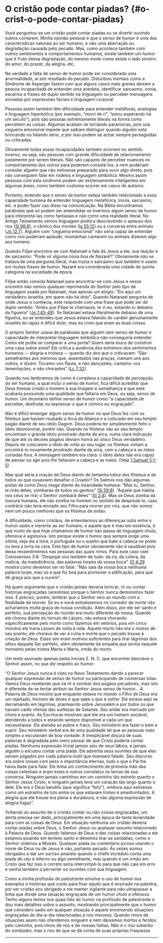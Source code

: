 # O cristão pode contar piadas? {#o-crist-o-pode-contar-piadas}

Você perguntou se um cristão pode contar piadas ou se divertir ouvindo outros contarem. Minha opinião pessoal é que o senso de humor é uma das características naturais ao ser humano, e não uma aberração ou degradação causada pelo pecado. Mas, como acontece também com outros sentimentos e comportamentos humanos, existe também um humor que é fruto dessa degradação, do mesmo modo como existe o lado sinistro do amor, do prazer, da alegria, etc.

Na verdade a falta de senso de humor pode ser considerada uma anormalidade, aí sim resultado do pecado. Distúrbios mentais como a Síndrome de Asperger fazem com que alguns casos mais graves deixem a pessoa incapacitada de entender uma anedota, identificar sarcasmo, ironia, escárnio e frases de duplo sentido na linguagem ou perceber mensagens enviadas por expressões faciais e linguagem corporal.

Pessoas assim também têm dificuldade para entender metáforas, analogias e linguagem hiperbólica (por exemplo, “morri de ri”, “estou esperando há um século”), pois são pessoas extremamente literais na forma como percebem as coisas. Algumas acabam se tornando paranoicas, pois sua cegueira emocional impede que saibam distinguir quando alguém está brincando ou falando sério, e por isso podem se achar sempre perseguidas ou criticadas.

Obviamente todas essas incapacidades também ocorrem no sentido inverso, ou seja, são pessoas com grande dificuldade de relacionamento justamente por serem literais. Não são capazes de perceber nuances no comportamento dos outros para poderem consolá-los, e nem poderiam consolar alguém que não estivesse preparado para ouvir algo direto, pois não conseguem falar em rodeios e linguagem simbólica. Mesmo assim pessoas com esta síndrome podem ser extremamente inteligentes em algumas áreas, como também costuma ocorrer em casos de autismo.

Portanto, entendo que o senso de humor esteja também relacionado a essa capacidade humana de entender linguagem metafórica, ironia, sarcasmo, etc. e poder fazer uso disso na comunicação. Na Bíblia encontramos parábolas que só podem ser entendidas se tivermos algum senso de humor para interpretá-las como fantasias e não como uma realidade literal. No Antigo Testamento vemos linguagem poética descrevendo o aplauso dos rios ([Sl 98:8](http://bibliaonline.com.br/acf/sl/98/8)), o cântico dos montes ([Is 55:12](http://bibliaonline.com.br/acf/is/55/12)) ou a conversa entre animais ([Jó 12:7](http://bibliaonline.com.br/acf/jó/12/7)). Alguém com “cegueira emocional” não seria capaz de entender como rios poderiam aplaudir, montanhas cantarem ou animais dizerem algo aos homens.

Quando Filipe encontra-se com Natanael e fala de Jesus a ele, sua reação é de sarcasmo: “Pode vir alguma coisa boa de Nazaré?” Obviamente não se tratava de uma pergunta literal, mas trazia o sarcasmo que também é usado em muitas frases de humor. Nazaré era considerada uma cidade de quinta categoria na sociedade da época.

Filipe então convida Natanael para encontrar-se com Jesus e nesse encontro não vemos qualquer reprimenda do Senhor pelo tipo de linguagem usada por Natanael, mas apenas um elogio: “Eis aqui um verdadeiro israelita, em quem não há dolo”. Quando Natanael pergunta de onde Jesus o conhecia, este responde com uma frase que pode ser de duplo sentido: “Antes que Filipe te chamasse, te vi eu, estando tu debaixo da figueira” ([Jo 1:45-48](http://bibliaonline.com.br/acf/jo/1/45-48)). Se Natanael estava literalmente debaixo de uma figueira, ou se entendeu que Jesus estava falando do caráter genuinamente israelita do rapaz é difícil dizer, mas eu creio que eram as duas coisas.

O próprio Senhor usava de parábolas que alguém sem senso de humor e capacidade de interpretar linguagem simbólica não conseguiria entender. Como ele podia se comparar a uma porta? Quem seria louco de construir uma casa sobre areia? Ele critica a ausência dos extremos dos sentimentos humanos -- alegria e tristeza -- quando diz dos que o criticavam: “São semelhantes aos meninos que, assentados nas praças, clamam uns aos outros, e dizem: Tocamo-vos flauta, e não dançastes; cantamo-vos lamentações, e não chorastes” ([Lc 7:32](http://bibliaonline.com.br/acf/lc/7/32)).

Quando nos lembramos de como é complexa a capacidade de percepção do ser humano, a qual inclui o senso de humor, fica difícil acreditar que Deus tivesse criado o homem à sua imagem e semelhança e que este acabaria possuindo uma qualidade que faltaria em Deus, ou seja, senso de humor. Um dicionário define senso de humor como “a capacidade de perceber, desfrutar ou expressar o que é cômico ou engraçado”.

Não é difícil enxergar algum senso de humor no que Deus fez com os filisteus que haviam roubado a Arca da Aliança e a colocado em seu templo pagão diante de seu ídolo Dagom. Deus poderia ter simplesmente feito o ídolo desmoronar, porém não. Quando os filisteus vão ao seu templo encontram o grande ídolo prostrado diante da arca, numa clara indicação de que até os deuses pagãos deviam honra ao único Deus verdadeiro. Depois de colocarem o ídolo de volta ao seu lugar, os filisteus voltam a encontrá-lo novamente prostrado diante da arca, com a cabeça e as mãos cortadas fora. A mensagem também era clara: o ídolo deles não era capaz de pensar ou agir pois lhe faltavam a cabeça e as mãos. (Veja [1 Samuel 5:1-5](http://bibliaonline.com.br/acf/1sm/5/1-5)).

Mas qual seria a reação de Deus diante de tamanha tolice dos filisteus e de todos os que ousassem desafiar o Criador? Os Salmos nos dão algumas pistas de como Deus reage diante da insanidade humana: “Mas tu, Senhor, te rirás deles; zombarás de todos os gentios” ([Sl 59:8](http://bibliaonline.com.br/acf/sl/59/8)). “Aquele que habita nos céus se rirá; o Senhor zombará deles” ([Sl 2:4](http://bibliaonline.com.br/acf/sl/2/4)). Mas se Deus zomba da loucura humana, ele não zomba no homem no sentido de desprezá-lo, caso contrário não teria enviado seu Filho para morrer por nós, que não somos nem um pouco melhores que os filisteus de então.

A dificuldade, como cristãos, de entendermos as diferenças sutis entre o humor sadio e inerente ao ser humano, e aquele que é mau em essência, é que muito do que hoje chamamos de humor não passa de linguagem chula, ofensiva e agressiva. Isto porque existe o humor que sempre exige uma vítima, seja ela a loira, o português ou o sujeito que bate a cabeça no poste ou leva a torta na cara. Este tipo de humor obviamente não é saudável pois deixa ressentimentos nas pessoas das quais rimos. Para este caso vale Colossenses 3:8: “Despojai-vos também de tudo: da ira, da cólera, da malícia, da maledicência, das palavras torpes da vossa boca”. [Ef 4:29](http://bibliaonline.com.br/acf/ef/4/29) mostra como devemos ser no falar: “Não saia da vossa boca nenhuma palavra torpe, mas só a que for boa para promover a edificação, para que dê graça aos que a ouvem”.

Há quem argumente que o cristão jamais deveria brincar, rir ou contar histórias engraçadas (anedotas) porque o Senhor nunca demonstrou fazer isso. É preciso, porém, lembrar que o Senhor veio ao mundo com a finalidade de morrer. Se eu e você estivéssemos no corredor da morte não acharíamos muita graça de nossa condição. Além disso, por ele ser santo e perfeito, sua percepção do mundo era muito diferente da nossa. Quando ele chorou diante do túmulo de Lázaro, não estava chorando especificamente pelo morto como fazemos em velórios, pois em cinco minutos ele traria Lázaro de volta à vida. Aquele morto não era o motivo de seu pranto; ele chorava de ver a ruína e morte que o pecado trouxe à criação de Deus. Estes sim eram motivos suficientes para tirar lágrimas dos olhos daquele Ser perfeito, além obviamente da empatia que sentia naquele momento pelas tristes Marta e Maria, irmãs do morto.

Um texto assinado apenas pelas iniciais E. N. C. que encontrei descreve o Senhor assim, no que diz respeito ao humor:

“O Senhor Jesus nunca é visto no Novo Testamento dando a parecer qualquer expressão de senso de humor ou participando de conversas tolas. Vemos Deus revelando que irá rir e zombar dos pagãos pecadores, mas isto é diferente de se tentar atribuir ao Senhor Jesus senso de humor... A Palavra de Deus mostra que enquanto estava no mundo o Filho de Deus era um rejeitado, Homem de dores e que sabe o que é sofrer. Ele estava aqui se derramando em lágrimas, pranteando sobre Jerusalém e por todos os que haviam caído vítimas das sutilezas de Satanás. Seu andar era marcado por choro e pranto. As Escrituras mostram que ele era um homem sociável, atendendo a todos e estando sempre disponível a cada um que necessitasse. Ele atendia ao pobre e fraco. Seu ministério era fazer o bem e suprir. Seu ministério verbal era de uma qualidade tal que as pessoas mais simples o escutavam de boa vontade. A inexplicável doçura de suas palavras é degradada pelo mero pensar de que Cristo poderia contar piadas. Nenhuma expressão trivial jamais saiu de seus lábios, e jamais alguém o escutou contar uma piada. Ele advertia seus ouvintes de que eles seriam julgados por cada palavra inútil que tivessem falado. Seu discurso era sobre coisas com peso e importância eternas, tudo o que o Pai lhe havia dado para falar. Ele tinha um conhecimento de primeira mão das coisas celestiais e eram estes e outros correlatos os temas de sua conversa. Ninguém jamais caminhou em um caminho tão estreito quanto o Senhor Jesus Cristo, e ninguém jamais teve um coração tão largo quanto o dele. Ele era o Deus bendito (que significa “feliz”), embora aqui estivesse como um estranho de luto entre os que estavam tristes e amedrontados. A alegria que ele trouxe era plena e duradoura, e não alguma expressão de alegria fugaz”.

Voltando ao assunto de o cristão contar ou não coisas engraçadas, um alerta precisa ser dado, principalmente em uma época de tanta leviandade para com as coisas de Deus. Em situação nenhuma um cristão deveria contar piadas sobre Deus, o Senhor Jesus ou qualquer assunto relacionado à Palavra de Deus. Quando falamos de Deus e das coisas relacionadas a ele estamos pisando em terreno santo e devemos tirar as sandálias, como o Senhor ordenou a Moisés. Qualquer piada ou comentário jocoso usando o nome de Deus ou de Jesus é vão, portanto pecado. Às vezes somos obrigados a dar um sorriso amarelo quando o chefe incrédulo conta uma piada de céu e inferno ou algo semelhante, mas quando é um irmão em Cristo que faz isso o correto seria interrompê-lo para que não caia em erro e venha também a perverter os ouvintes com sua linguagem.

Como a minha profissão de palestrante envolve o uso de humor nos exemplos e histórias que conto para fixar aquilo que é ensinado na palestra, por ser cristão sou obrigado a me manter vigilante para não ultrapassar a linha que divide uma situação engraçada de um humor chulo e ofensivo. Tenho alguns textos nos quais falo do humor na profissão de palestrante e dou mais detalhes sobre o assunto, mostrando principalmente que o humor que considero sadio em qualquer situação é aquele envolvendo situações engraçadas do dia-a-dia relacionadas a nós mesmos. Quando rimos de situações assim não ofendemos ninguém e nem deixamos mortos e feridos pelo caminho, pois rimos de nós e de nossas falhas. Não é o riso soberbo do zombador, mas o riso do que se dá conta de suas próprias fraquezas.

*****